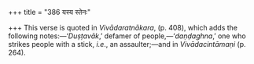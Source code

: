 +++
title = "386 यस्य स्तेनः"

+++
This verse is quoted in *Vivādaratnākara*, (p. 408), which adds the
following notes:—‘*Duṣṭavāk*,’ defamer of people,—‘*daṇḍaghna*,’ one who
strikes people with a stick, *i.e*., an assaulter;—and in
*Vivādacintāmaṇi* (p. 264).


